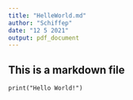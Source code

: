 ```yaml
---
title: "HelleWorld.md"
author: "Schiffep"
date: "12 5 2021"
output: pdf_document
---
```


## This is a markdown file
```{r}
print("Hello World!")
```